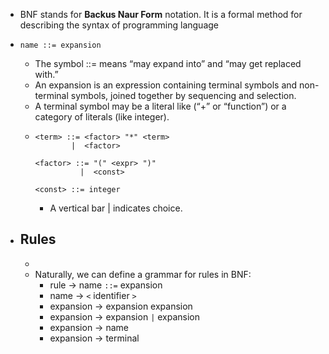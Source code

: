 - BNF stands for **Backus Naur Form** notation. It is a formal method for describing the syntax of programming language
- ```
  name ::= expansion
  ```
	- The symbol ::= means “may expand into” and “may get replaced with.”
	- An expansion is an expression containing terminal symbols and non-terminal symbols, joined together by sequencing and selection.
	- A terminal symbol may be a literal like (“+” or “function”) or a category of literals (like integer).
	- ```
	  <term> ::= <factor> "*" <term>
	          |  <factor>
	  
	  <factor> ::= "(" <expr> ")"
	            |  <const>
	  
	  <const> ::= integer
	  ```
		- A vertical bar | indicates choice.
- ## Rules
	-
	- Naturally, we can define a grammar for rules in BNF:
		- rule → name `::=` expansion
		- name → `<` identifier `>`
		- expansion → expansion expansion
		- expansion → expansion `|` expansion
		- expansion → name
		- expansion → terminal